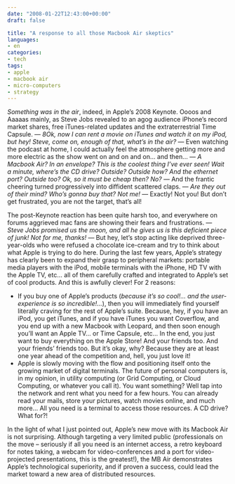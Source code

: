 ```yaml
---
date: "2008-01-22T12:43:00+00:00"
draft: false

title: "A response to all those Macbook Air skeptics"
languages:
- en
categories:
- tech
tags:
- apple
- macbook air
- micro-computers
- strategy
---
```


*Something was in the air*, indeed, in Apple’s 2008 Keynote. Oooos and Aaaaas mainly, as Steve Jobs revealed to an agog audience iPhone’s record market shares, free iTunes-related updates and the extraterrestrial Time Capsule. — *8Ok, now I can rent a movie on iTunes and watch it on my iPod, but hey! Steve, come on, enough of that, what’s in the air?* — Even watching the podcast at home, I could actually feel the atmosphere getting more and more electric as the show went on and on and on… and then… — *A Macbook Air? In an envelope? This is the coolest thing I’ve ever seen! Wait a minute, where’s the CD drive? Outside? Outside how? And the ethernet port? Outside too? Ok, so it must be cheap then? No?* — And the frantic cheering turned progressively into diffident scattered claps. — *Are they out of their mind? Who’s gonna buy that? Not me!* — Exactly! Not you! But don’t get frustrated, you are not the target, that’s all!

The post-Keynote reaction has been quite harsh too, and everywhere on forums aggrieved mac fans are showing their fears and frustrations. — *Steve Jobs promised us the moon, and all he gives us is this deficient piece of junk! Not for me, thanks!* — But hey, let’s stop acting like deprived three-year-olds who were refused a chocolate ice-cream and try to think about what Apple is trying to do here. During the last few years, Apple’s strategy has clearly been to expand their grasp to peripheral markets: portable media players with the iPod, mobile terminals with the iPhone, HD TV with the Apple TV, etc… all of them carefully crafted and integrated to Apple’s set of cool products. And this is awfully clever! For 2 reasons:

- If you buy one of Apple’s products (*because it’s so cool!… and the user-experience is so incredible!…*), then you will immediately find yourself literally craving for the rest of Apple’s suite. Because, hey, if you have an iPod, you get iTunes, and if you have iTunes you want Coverflow, and you end up with a new Macbook with Leopard, and then soon enough you’ll want an Apple TV… or Time Capsule, etc… In the end, you just want to buy everything on the Apple Store! And your friends too. And your friends’ friends too. But it’s okay, why? Because they are at least one year ahead of the competition and, hell, you just love it!
- Apple is slowly moving with the flow and positioning itself onto the growing market of digital terminals. The future of personal computers is, in my opinion, in utility computing (or Grid Computing, or Cloud Computing, or whatever you call it). You want something? Well tap into the network and rent what you need for a few hours. You can already read your mails, store your pictures, watch movies online, and much more… All you need is a terminal to access those resources. A CD drive? What for?!

In the light of what I just pointed out, Apple’s new move with its Macbook Air is not surprising. Although targeting a very limited public (professionals on the move – seriously if all you need is an internet access, a retro keyboard for notes taking, a webcam for video-conferences and a port for video-projected presentations, this is the greatest!), the MB Air demonstrates Apple’s technological superiority, and if proven a success, could lead the market toward a new area of distributed resources.